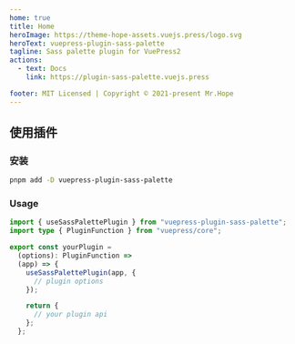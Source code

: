 ```yaml
---
home: true
title: Home
heroImage: https://theme-hope-assets.vuejs.press/logo.svg
heroText: vuepress-plugin-sass-palette
tagline: Sass palette plugin for VuePress2
actions:
  - text: Docs
    link: https://plugin-sass-palette.vuejs.press

footer: MIT Licensed | Copyright © 2021-present Mr.Hope
---
```


## 使用插件

### 安装

```bash
pnpm add -D vuepress-plugin-sass-palette
```

### Usage

```ts title="Your plugin or theme entry"
import { useSassPalettePlugin } from "vuepress-plugin-sass-palette";
import type { PluginFunction } from "vuepress/core";

export const yourPlugin =
  (options): PluginFunction =>
  (app) => {
    useSassPalettePlugin(app, {
      // plugin options
    });

    return {
      // your plugin api
    };
  };
```

